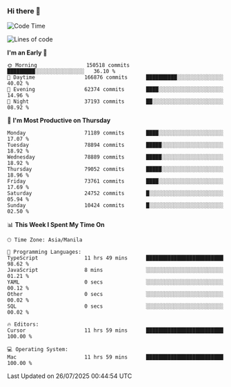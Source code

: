 ### Hi there 👋

<!--START_SECTION:waka-->
![Code Time](http://img.shields.io/badge/Code%20Time-6%2C140%20hrs%2028%20mins-blue)

![Lines of code](https://img.shields.io/badge/From%20Hello%20World%20I%27ve%20Written-142.7%20million%20lines%20of%20code-blue)

**I'm an Early 🐤** 

```text
🌞 Morning                150518 commits      █████████░░░░░░░░░░░░░░░░   36.10 % 
🌆 Daytime                166876 commits      ██████████░░░░░░░░░░░░░░░   40.02 % 
🌃 Evening                62374 commits       ████░░░░░░░░░░░░░░░░░░░░░   14.96 % 
🌙 Night                  37193 commits       ██░░░░░░░░░░░░░░░░░░░░░░░   08.92 % 
```
📅 **I'm Most Productive on Thursday** 

```text
Monday                   71189 commits       ████░░░░░░░░░░░░░░░░░░░░░   17.07 % 
Tuesday                  78894 commits       █████░░░░░░░░░░░░░░░░░░░░   18.92 % 
Wednesday                78889 commits       █████░░░░░░░░░░░░░░░░░░░░   18.92 % 
Thursday                 79052 commits       █████░░░░░░░░░░░░░░░░░░░░   18.96 % 
Friday                   73761 commits       ████░░░░░░░░░░░░░░░░░░░░░   17.69 % 
Saturday                 24752 commits       █░░░░░░░░░░░░░░░░░░░░░░░░   05.94 % 
Sunday                   10424 commits       █░░░░░░░░░░░░░░░░░░░░░░░░   02.50 % 
```


📊 **This Week I Spent My Time On** 

```text
🕑︎ Time Zone: Asia/Manila

💬 Programming Languages: 
TypeScript               11 hrs 49 mins      █████████████████████████   98.62 % 
JavaScript               8 mins              ░░░░░░░░░░░░░░░░░░░░░░░░░   01.21 % 
YAML                     0 secs              ░░░░░░░░░░░░░░░░░░░░░░░░░   00.12 % 
Other                    0 secs              ░░░░░░░░░░░░░░░░░░░░░░░░░   00.02 % 
SQL                      0 secs              ░░░░░░░░░░░░░░░░░░░░░░░░░   00.02 % 

🔥 Editors: 
Cursor                   11 hrs 59 mins      █████████████████████████   100.00 % 

💻 Operating System: 
Mac                      11 hrs 59 mins      █████████████████████████   100.00 % 
```


 Last Updated on 26/07/2025 00:44:54 UTC
<!--END_SECTION:waka-->


<!--
**rad182/rad182** is a ✨ _special_ ✨ repository because its `README.md` (this file) appears on your GitHub profile.

Here are some ideas to get you started:

- 🔭 I’m currently working on ...
- 🌱 I’m currently learning ...
- 👯 I’m looking to collaborate on ...
- 🤔 I’m looking for help with ...
- 💬 Ask me about ...
- 📫 How to reach me: ...
- 😄 Pronouns: ...
- ⚡ Fun fact: ...
-->
